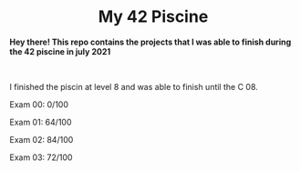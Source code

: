 <h1 align="center">
  <b>My 42 Piscine</b>
</h1>
<p align="left">
  <b>Hey there! This repo contains the projects that I was able to finish during the 42 piscine in july 2021</b>
</p>
<br>
<p>I finished the piscin at level 8 and was able to finish until the C 08.</p>
<p>Exam 00: 0/100</p>
<p>Exam 01: 64/100</p>
<p>Exam 02: 84/100</p>
<p>Exam 03: 72/100</p>
</br>
